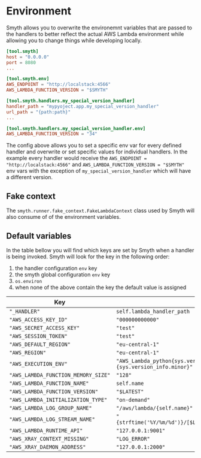 # Environment

Smyth allows you to overwrite the environemnt variables that are passed to the handlers to better reflect the actual AWS Lambda environment while allowing you to change things while developing locally.


```toml title='pyproject.toml' linenums="1"
[tool.smyth]
host = "0.0.0.0"
port = 8080
...

[tool.smyth.env]
AWS_ENDPOINT = "http://localstack:4566"
AWS_LAMBDA_FUNCTION_VERSION = "$SMYTH"

[tool.smyth.handlers.my_special_version_handler]
handler_path = "mypyoject.app.my_special_version_handler"
url_path = "{path:path}"
...

[tool.smyth.handlers.my_special_version_handler.env]
AWS_LAMBDA_FUNCTION_VERSION = "34"
```

The config above allows you to set a specific env var for every defined handler and overwrite or set 
specific values for individual handlers. In the example every handler would receive the 
`AWS_ENDPOINT = "http://localstack:4566"` and `AWS_LAMBDA_FUNCTION_VERSION = "$SMYTH"` env vars with
the exception of `my_special_version_handler` which will have a different version.

## Fake context

The `smyth.runner.fake_context.FakeLambdaContext` class used by Smyth will also consume of of the environment variables.

## Default variables

In the table bellow you will find which keys are set by Smyth when a handler is being invoked. 
Smyth will look for the key in the following order:

1. the handler configuration `env` key
2. the smyth global configuration `env` key
3. `os.environ`
4. when none of the above contain the key the default value is assigned

| Key                                 | Default Value                                                          |
| ----------------------------------- | ---------------------------------------------------------------------- |
| `"_HANDLER"`                        | `self.lambda_handler_path`                                             |
| `"AWS_ACCESS_KEY_ID"`               | `"000000000000"`                                                       |
| `"AWS_SECRET_ACCESS_KEY"`           | `"test"`                                                               |
| `"AWS_SESSION_TOKEN"`               | `"test"`                                                               |
| `"AWS_DEFAULT_REGION"`              | `"eu-central-1"`                                                       |
| `"AWS_REGION"`                      | `"eu-central-1"`                                                       |
| `"AWS_EXECUTION_ENV"`               | `"AWS_Lambda_python{sys.version_info.major}.{sys.version_info.minor}"` |
| `"AWS_LAMBDA_FUNCTION_MEMORY_SIZE"` | `"128"`                                                                |
| `"AWS_LAMBDA_FUNCTION_NAME"`        | `self.name`                                                            |
| `"AWS_LAMBDA_FUNCTION_VERSION"`     | `"$LATEST"`                                                            |
| `"AWS_LAMBDA_INITIALIZATION_TYPE"`  | `"on-demand"`                                                          |
| `"AWS_LAMBDA_LOG_GROUP_NAME"`       | `"/aws/lambda/{self.name}"`                                            |
| `"AWS_LAMBDA_LOG_STREAM_NAME"`      | `"{strftime('%Y/%m/%d')}/[$LATEST]smyth_aws_lambda_log_stream_name"`   |
| `"AWS_LAMBDA_RUNTIME_API"`          | `"127.0.0.1:9001"`                                                     |
| `"AWS_XRAY_CONTEXT_MISSING"`        | `"LOG_ERROR"`                                                          |
| `"AWS_XRAY_DAEMON_ADDRESS"`         | `"127.0.0.1:2000"`                                                     |
